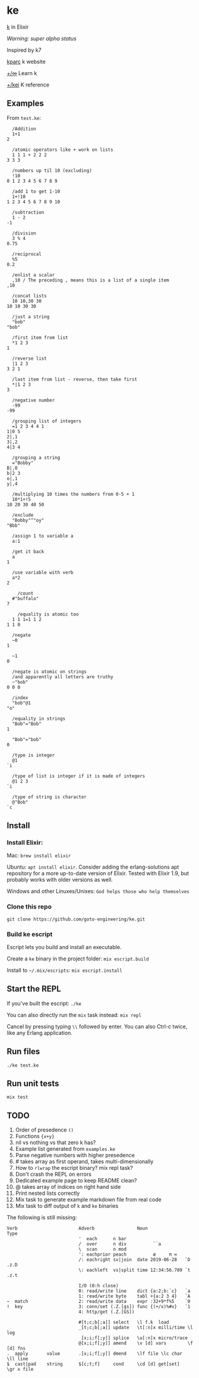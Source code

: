 # ke

[k](https://en.wikipedia.org/wiki/K_(programming_language)) in Elixir

*Warning: super alpha status*

Inspired by k7

[kparc](http://kparc.com) k website

[+/∞](https://kcc.kparc.io) Learn k

[+/kei](https://ref.kparc.io/) K reference

## Examples

From `test.ke`:
```
  /Addition
  1+1
2

  /atomic operators like + work on lists
  1 1 1 + 2 2 2
3 3 3

  /numbers up til 10 (excluding)
  !10
0 1 2 3 4 5 6 7 8 9

  /add 1 to get 1-10
  1+!10
1 2 3 4 5 6 7 8 9 10

  /subtraction
  1 - 2
-1

  /division
  3 % 4
0.75

  /reciprocal
  %5
0.2

  /enlist a scalar
  ,10 / The preceding , means this is a list of a single item
,10

  /concat lists
  10 10,30 30
10 10 30 30

  /just a string
  "bob"
"bob"

  /first item from list
  *1 2 3
1

  /reverse list
  |1 2 3
3 2 1

  /last item from list - reverse, then take first
  *|1 2 3
3

  /negative number
  -99
-99

  /grouping list of integers
  =1 2 3 4 4 1
1|0 5
2|,1
3|,2
4|3 4

  /grouping a string
  ="Bobby"
B|,0
b|2 3
o|,1
y|,4

  /multiplying 10 times the numbers from 0-5 + 1
  10*1+!5
10 20 30 40 50
  
  /exclude
  "Bobby"^"oy"
"Bbb"

  /assign 1 to variable a
  a:1

  /get it back
  a
1

  /use variable with verb
  a*2
2

	/count
  #"buffalo"
7

	/equality is atomic too
  1 1 1=1 1 2
1 1 0

  /negate
  ~0
1

  ~1
0

  /negate is atomic on strings
  /and apparently all letters are truthy
  ~"bob"
0 0 0

  /index
  "bob"@1
"o"

  /equality in strings
  "Bob"="Bob"
1

  "Bob"="bob"
0

  /type is integer
  @1
`i

  /type of list is integer if it is made of integers
  @1 2 3
`i

  /type of string is character
  @"Bob"
`c
```

## Install

### Install Elixir:

Mac:
`brew install elixir`

Ubuntu:
`apt install elixir`. Consider adding the erlang-solutions apt repository for a more up-to-date version of Elixir. Tested with Elixir 1.9, but probably works with older versions as well.

Windows and other Linuxes/Unixes:
`God helps those who help themselves`

### Clone this repo

`git clone https://github.com/goto-engineering/ke.git`

### Build ke escript

Escript lets you build and install an executable.

Create a `ke` binary in the project folder:
`mix escript.build`

Install to `~/.mix/escripts`:
`mix escript.install`

## Start the REPL

If you've built the escript:
`./ke`

You can also directly run the `mix` task instead:
`mix repl`

Cancel by pressing typing `\\` followed by enter. You can also Ctrl-c twice, like any Erlang application.

## Run files

`./ke test.ke`

## Run unit tests

`mix test`

## TODO

1. Order of presedence `()`
1. Functions `{x+y}`
1. nil vs nothing vs that zero k has?
1. Example list generated from `examples.ke`
1. Parse negative numbers with higher presedence
1. \# takes array as first operand, takes multi-dimensionally
1. How to `rlwrap` the escript binary? mix repl task?
1. Don't crash the REPL on errors
1. Dedicated example page to keep README clean?
1. @ takes array of indices on right hand side
1. Print nested lists correctly
1. Mix task to generate example markdown file from real code
1. Mix task to diff output of `k` and `ke` binaries


The following is still missing:
```
Verb                       Adverb                Noun              Type
                           '  each      n bar
                           /  over      n div          ``a
                           \  scan      n mod
                           ': eachprior peach          ø     π ∞
                           /: eachright sv|join  date 2019-06-28   `D .z.D
                           \: eachleft  vs|split time 12:34:56.789 `t .z.t
                      
                           I/O (0:h close)
                           0: read/write line    dict {a:2;b:`c}   `a
                           1: read/write byte    tabl +{a:2 3 4}   `A
~  match                   2: read/write data    expr :32+9*f%5    `0
!  key                     3: conn/set (.Z.[gs]) func {(+/x)%#x}   `1
                           4: http/get (.Z.[GS])

                           #[t;c;b[;a]] select   \l f.k  load
                           _[t;c;b[;a]] update   \t[:n]x milli/time \l log
                            [x;i;f[;y]] splice   \u[:n]x micro/trace
                           @[x;i;f[;y]] amend    \v [d] vars        \f [d] fns
.  apply       value       .[x;i;f[;y]] dmend    \lf file \lc char  \ll line
$  cast|pad    string      $[c;t;f]     cond     \cd [d] get[set]   \gr x file
```
